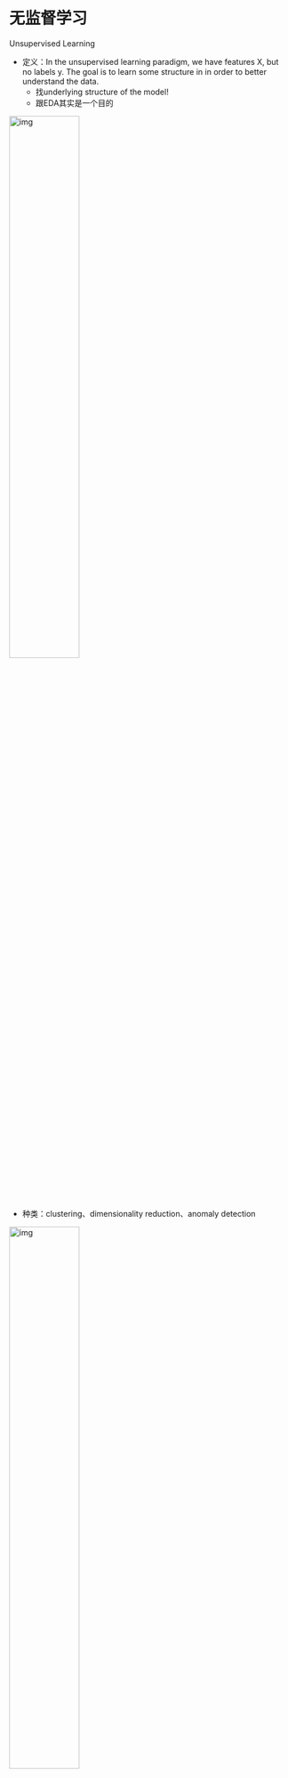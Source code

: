# 无监督学习



Unsupervised Learning

- 定义：In the unsupervised learning paradigm, we have features X, but no labels  y. The goal is to learn some structure in  in order to better understand the data.
  - 找underlying  structure of the model! 
  - 跟EDA其实是一个目的

<img src="../images/(null)-20220726104826976.(null)" alt="img" style="width:50%;" />

- 种类：clustering、dimensionality reduction、anomaly detection

<img src="../images/(null)-20220726104826651.(null)" alt="img" style="width:50%;" />

- 通常需要domain expertise
  - Choosing number of clusters
  - Defining a distance metric
  - Understanding what constitutes an anomaly (怎么才算缺失！）
    - 比如： little probability points are actually are not anomalies because they're just in different modes of the data which are normal.
      - 比如机翼的fluctuate特别小的outlier可能是启动的时候都会有的现象

## Clustering

- 定义：Clustering is the problem of organizing data points into groups (clusters), such that data points within each cluster are similar to each other.

<img src="../images/(null)-20220726104826816.(null)" alt="img" style="width:50%;" />

### K-means Clustering

- The k-means algorithm groups data points into k clusters, based on the distance between each data point and it’s closest cluster center

#### 算法



<img src="../images/(null)-20220726104826742.(null)" alt="img" style="width:67%;" />

<img src="../images/(null)-20220726104826626.(null)" alt="img" style="width: 33%;" /><img src="../images/(null)-20220726104826947.(null)" alt="img" style="width:33%;" />

- 所有的features are weighted equally with l-2 norm
  - 这个地方可以加权！
- 找停止的条件：
  - Data-center not moving
  - **Loss Function**: Some of squared error of all data points to the cluster center, adding all those up, see when that stablilizes ( not decrease much further)

#### 缺点

- 聚类中心的个数K 需要事先给定，但在实际中这个 K 值的选定是非常难以估计的，很多时候，事先并不知道给定的数据集应该分成多少个类别才最合适

- 对噪声和离群点敏感；

- Kmeans需要人为地确定初始聚类中心，不同的初始聚类中心可能导致完全不同的聚类结果。

  K-means will produce different clusters (local optima) for different initializations of the cluster centers!  ⇒ it’s possible that k-means finds a poor clustering of the data (shown on right).

  - 原因：random-initializations ➕ non-convex!

<img src="../images/(null)-20220726104826996.(null)" alt="img" style="width: 33%;" />

- 解决方案：
  - Run k-means with multiple (random) initializations of clusters centers. Take the clustering with the lowest loss.、
  - Use k-means++ algorithm, which “spreads out” initial cluster centers over the feature space.
    - 根据数据的分布来的

#### 选择k的方法

- One option is to rely on domain knowledge: are there known clusters in the domain that you wish to discover?

- If not, a common approach is to plot the **loss function of k-means** over increasing , and choose to be the point where the loss looks reasonable.

- 

  - $$\operatorname{loss}=\sum_{i=1}^{m}\left\|\mu^{\left(y^{(i)}\right)}-x^{(i)}\right\|_{2}$$

    <img src="../images/(null)-20220726104827014.(null)" alt="img" style="width:33%;" />

    - 选3

#### 

## Dimensionality Reduction

- Motive：
  - 解释侧原因 ：we want a low-dimensional representation of the data which captures as much information as possible.
  - 模型侧原因

<img src="../images/(null)-20220726104827265.(null)" alt="img" style="width:50%;" />

- 有些需要非multi-collinearity！

- lower the variance by getting rid of unnecessary features.

  - Adding more features考虑bias and variance of the model parameters的时候：

    会increase model complexity

    - 如果重新sample data训练模型的话 vary a lot in that case, you have a high variance model.！

### PCA

在统计学中，主成分分析（PCA）是一种简化数据集的技术。它是一个线性变换。这个变换把数据变换到一个新的坐标系统中，使得任何数据投影的第一大方差在第一个坐标(称为第一主成分)上，第二大方差在第二个坐标(第二主成分)上，依次类推。主成分分析经常用减少数据集的维数，同时保持数据集的对方差贡献最大的特征。这是通过保留低阶主成分，忽略高阶主成分做到的。这样低阶成分往往能够保留住数据的最重要方面。但是，这也不是一定的，要视具体应用而定。

主成分分析的原理是设法将原来变量重新组合成一组新的相互无关的几个综合变量，同时根据实际需要从中可以取出几个较少的综合变量尽可能多地反映原来变量的信息的统计方法叫做主成分分析或称主分量分析，也是数学上处理降维的一种方法。主成分分析是设法将原来众多具有一定相关性（比如P个指标），重新组合成一组新的互相无关的综合指标来代替原来的指标。通常数学上的处理就是将原来P个指标作线性组合，作为新的综合指标。最经典的做法就是用F1（选取的第一个线性组合，即第一个综合指标）的方差来表达，即Va（rF1）越大，表示F1包含的信息越多。因此在所有的线性组合中选取的F1应该是方差最大的，故称F1为第一主成分。如果第一主成分不足以代表原来P个指标的信息，再考虑选取F2即选第二个线性组合，为了有效地反映原来信息，F1已有的信息就不需要再出现再F2中，用数学语言表达就是要求Cov（F1,F2）=0，则称F2为第二主成分，依此类推可以构造出第三、第四，……，第P个主成分。

- PCA为什么要中心化？

  - 因为要算协方差。

  - 单纯的线性变换只是产生了倍数缩放，无法消除量纲对协方差的影响，而协方差是为了让投影后方差最大。

Principal component analysis (PCA) **projects data to a lower-dimensional linear subspace**, in a way that preserves the axes of **highest variance** in the data.

- 也就是会找到 best possible lower-dimentional sub-space来project data！

<img src="../images/(null)-20220726104827271.(null)" alt="img" style="width:50%;" />

- 这个图上 我们依然可以see the cluster distinguished from each other!

- 比如如果是这样的一个平面，那么data的variance就会非常小因为都缩在一团了

<img src="../images/(null)-20220726104827238.(null)" alt="img" style="width:50%;" />

- *Idea: use the first two principal components (instead of the 31 original features) to predict diagnosis. This will result in a simpler, low variance model.*

算法

<img src="../images/(null)-20220726104827284.(null)" alt="img" style="width:50%;" />



- 用之前要注意：standardize features to have zero mean and unit variance!
  - 否则 features with high variance will dominate the principal component directions

<img src="../images/(null)-20220726104827656.(null)" alt="img" style="width:50%;" />

- 这里的number就是PCA对应的系数

### **t-SNE**

将不相似的数据点放置在较低维度区域时，**数据点相距较远**。但是为了在低维、非线性曲面的流型上表示高维数据，我们同时需要把相似的数据点放在一起展示，这就是线性方法的劣势。

T-SNE的核心想法是先把数据点散乱分布到低维上，让相同label的点互相吸引，不同的点相互排斥，从而实现在低维的聚拢和分类